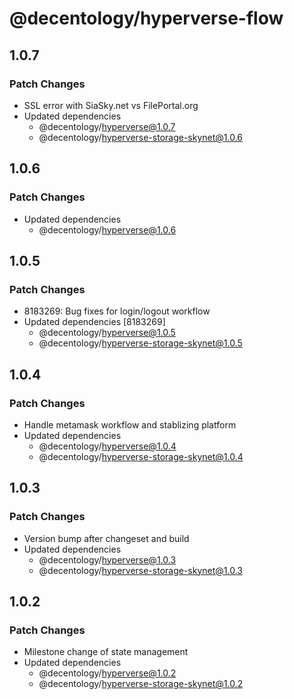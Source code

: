 # @decentology/hyperverse-flow

## 1.0.7

### Patch Changes

- SSL error with SiaSky.net vs FilePortal.org
- Updated dependencies
  - @decentology/hyperverse@1.0.7
  - @decentology/hyperverse-storage-skynet@1.0.6

## 1.0.6

### Patch Changes

- Updated dependencies
  - @decentology/hyperverse@1.0.6

## 1.0.5

### Patch Changes

- 8183269: Bug fixes for login/logout workflow
- Updated dependencies [8183269]
  - @decentology/hyperverse@1.0.5
  - @decentology/hyperverse-storage-skynet@1.0.5

## 1.0.4

### Patch Changes

- Handle metamask workflow and stablizing platform
- Updated dependencies
  - @decentology/hyperverse@1.0.4
  - @decentology/hyperverse-storage-skynet@1.0.4

## 1.0.3

### Patch Changes

- Version bump after changeset and build
- Updated dependencies
  - @decentology/hyperverse@1.0.3
  - @decentology/hyperverse-storage-skynet@1.0.3

## 1.0.2

### Patch Changes

- Milestone change of state management
- Updated dependencies
  - @decentology/hyperverse@1.0.2
  - @decentology/hyperverse-storage-skynet@1.0.2
